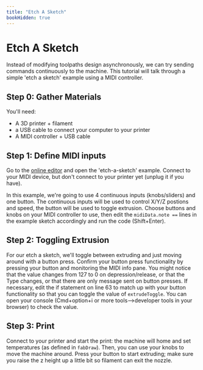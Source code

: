```yaml
---
title: "Etch A Sketch"
bookHidden: true
---
```

<script src="https://kit.fontawesome.com/c412915ffb.js" crossorigin="anonymous"></script>

# Etch A Sketch
Instead of modifying toolpaths design asynchronously, we can try sending commands continuously to the machine. This tutorial will talk through a simple 'etch a sketch' example using a MIDI controller.

## Step 0: Gather Materials
You'll need:
- A 3D printer + filament
- a USB cable to connect your computer to your printer 
- A MIDI controller + USB cable

## Step 1: Define MIDI inputs 
Go to the <a href="https://bsubbaraman.github.io/test-interface/" target="_blank"> online editor</a> and open the 'etch-a-sketch' example. Connect to your MIDI device, but don't connect to your printer yet (unplug it if you have).

In this example, we're going to use 4 continuous inputs (knobs/sliders) and one button. The continuous inputs will be used to control X/Y/Z postions and speed, the button will be used to toggle extrusion. Choose buttons and knobs on your MIDI controller to use, then edit the `midiData.note ==` lines in the example sketch accordingly and run the code (Shift+Enter).

## Step 2: Toggling Extrusion
For our etch a sketch, we'll toggle between extruding and just moving around with a button press. Confirm your button press functionality by pressing your button and monitoring the MIDI info pane. You might notice that the value changes from 127 to 0 on depression/release, or that the Type changes, or that there are only message sent on button presses. If necessary, edit the if statement on line 63 to match up with your button functionality so that you can toggle the value of `extrudeToggle`. You can open your console (Cmd+option+i or more tools-->developer tools in your browser) to check the value. 


## Step 3: Print
Connect to your printer and start the print: the machine will home and set temperatures (as defined in `fabDraw`). Then, you can use your knobs to move the machine around. Press your button to start extruding; make sure you raise the z height up a little bit so filament can exit the nozzle.